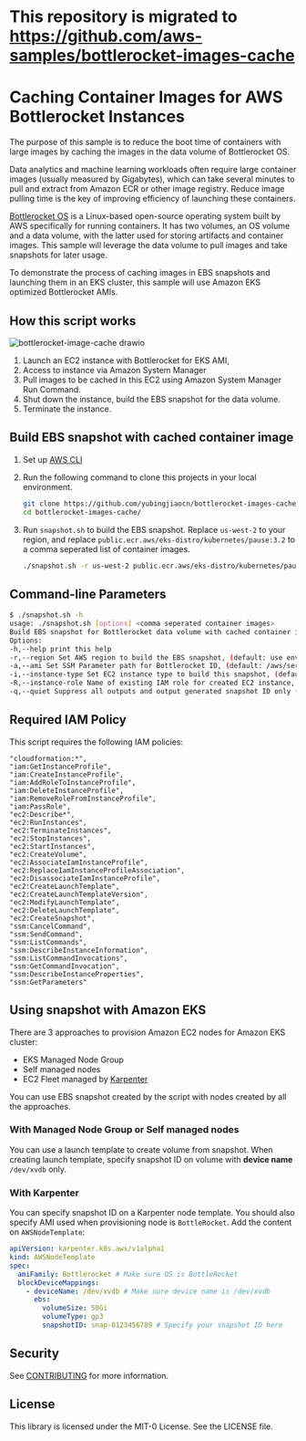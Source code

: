 # This repository is migrated to https://github.com/aws-samples/bottlerocket-images-cache

# Caching Container Images for AWS Bottlerocket Instances
The purpose of this sample is to reduce the boot time of containers with large images by caching the images in the data volume of Bottlerocket OS.

Data analytics and machine learning workloads often require large container images (usually measured by Gigabytes), which can take several minutes to pull and extract from Amazon ECR or other image registry. Reduce image pulling time is the key of improving efficiency of launching these containers.

[Bottlerocket OS](https://github.com/bottlerocket-os/bottlerocket) is a Linux-based open-source operating system built by AWS specifically for running containers. It has two volumes, an OS volume and a data volume, with the latter used for storing artifacts and container images. This sample will leverage the data volume to pull images and take snapshots for later usage.

To demonstrate the process of caching images in EBS snapshots and launching them in an EKS cluster, this sample will use Amazon EKS optimized Bottlerocket AMIs.

## How this script works

![bottlerocket-image-cache drawio](images/bottlerocket-image-cache.png)

1. Launch an EC2 instance with Bottlerocket for EKS AMI,
2. Access to instance via Amazon System Manager
3. Pull images to be cached in this EC2 using Amazon System Manager Run Command.
4. Shut down the instance, build the EBS snapshot for the data volume.
5. Terminate the instance.

## Build EBS snapshot with cached container image
1. Set up [AWS CLI](https://docs.aws.amazon.com/cli/latest/userguide/cli-chap-getting-started.html)
2. Run the following command to clone this projects in your local environment.
    ```bash
    git clone https://github.com/yubingjiaocn/bottlerocket-images-cache/
    cd bottlerocket-images-cache/
    ```

3. Run `snapshot.sh` to build the EBS snapshot. Replace `us-west-2` to your region, and replace `public.ecr.aws/eks-distro/kubernetes/pause:3.2` to a comma seperated list of container images.
    ```bash
    ./snapshot.sh -r us-west-2 public.ecr.aws/eks-distro/kubernetes/pause:3.2
    ```

## Command-line Parameters

```bash
$ ./snapshot.sh -h
usage: ./snapshot.sh [options] <comma seperated container images>
Build EBS snapshot for Bottlerocket data volume with cached container images
Options:
-h,--help print this help
-r,--region Set AWS region to build the EBS snapshot, (default: use environment variable of AWS_DEFAULT_REGION, or IMDS if running on EC2)
-a,--ami Set SSM Parameter path for Bottlerocket ID, (default: /aws/service/bottlerocket/aws-k8s-1.27/x86_64/latest/image_id)
-i,--instance-type Set EC2 instance type to build this snapshot, (default: m5.large)
-R,--instance-role Name of existing IAM role for created EC2 instance, (default: Create on launching)
-q,--quiet Suppress all outputs and output generated snapshot ID only (default: false)
```

## Required IAM Policy

This script requires the following IAM policies:

```
"cloudformation:*",
"iam:GetInstanceProfile",
"iam:CreateInstanceProfile",
"iam:AddRoleToInstanceProfile",
"iam:DeleteInstanceProfile",
"iam:RemoveRoleFromInstanceProfile",
"iam:PassRole",
"ec2:Describe*",
"ec2:RunInstances",
"ec2:TerminateInstances",
"ec2:StopInstances",
"ec2:StartInstances",
"ec2:CreateVolume",
"ec2:AssociateIamInstanceProfile",
"ec2:ReplaceIamInstanceProfileAssociation",
"ec2:DisassociateIamInstanceProfile",
"ec2:CreateLaunchTemplate",
"ec2:CreateLaunchTemplateVersion",
"ec2:ModifyLaunchTemplate",
"ec2:DeleteLaunchTemplate",
"ec2:CreateSnapshot",
"ssm:CancelCommand",
"ssm:SendCommand",
"ssm:ListCommands",
"ssm:DescribeInstanceInformation",
"ssm:ListCommandInvocations",
"ssm:GetCommandInvocation",
"ssm:DescribeInstanceProperties",
"ssm:GetParameters"
```

## Using snapshot with Amazon EKS

There are 3 approaches to provision Amazon EC2 nodes for Amazon EKS cluster:
* EKS Managed Node Group
* Self managed nodes
* EC2 Fleet managed by [Karpenter](https://karpenter.sh/)

You can use EBS snapshot created by the script with nodes created by all the approaches.

### With Managed Node Group or Self managed nodes

You can use a launch template to create volume from snapshot. When creating launch template, specify snapshot ID on volume with **device name** `/dev/xvdb` only.

### With Karpenter

You can specify snapshot ID on a Karpenter node template. You should also specify AMI used when provisioning node is `BottleRocket`. Add the content on `AWSNodeTemplate`:

```yaml
apiVersion: karpenter.k8s.aws/v1alpha1
kind: AWSNodeTemplate
spec:
  amiFamily: Bottlerocket # Make sure OS is BottleRocket
  blockDeviceMappings:
    - deviceName: /dev/xvdb # Make sure device name is /dev/xvdb
      ebs:
        volumeSize: 50Gi
        volumeType: gp3
        snapshotID: snap-0123456789 # Specify your snapshot ID here
```

## Security

See [CONTRIBUTING](CONTRIBUTING.md#security-issue-notifications) for more information.

## License

This library is licensed under the MIT-0 License. See the LICENSE file.
